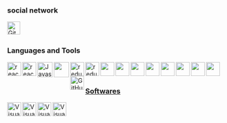 

### social network

<a href="https://github.com/afazsad" target="_blank"><img class="icon"  width="30px" align="left" alt="Github"  src="https://img.icons8.com/3d-fluency/94/null/github.png" /></a>

[//]: # (<a href="https://instagram.com/_ka.s.ra_?igshid=ZGUzMzM3NWJiOQ==" target="_blank"><img class="icon" align="left" alt="instagram" width="30px" src="https://img.icons8.com/3d-fluency/94/null/instagram-new.png" /></a>)

[//]: # (<a href="http://T.me/shahiinnnnn" target="_blank"><img class="icon" align="left" alt="telegram" width="30px" src="https://img.icons8.com/?size=100&id=k4jADXhS5U1t&format=png" /></a>)


<br />
<br />

### Languages and Tools

<div>
  <a href="https://react.dev/" target="_blank"><img class="icon" align="left" alt="react" width="32px" src="https://img.icons8.com/?size=200&id=NfbyHexzVEDk&format=png" />
  <a href="https://getbootstrap.com/" target="_blank"><img class="icon" align="left" alt="react" width="32px" src="https://img.icons8.com/?size=48&id=EzPCiQUqWWEa&format=png" />
  <a href="https://developer.mozilla.org/en-US/docs/Web/JavaScript" target="_blank"><img class="icon" align="left" alt="Javascript" width="35px" src="https://img.icons8.com/fluency/48/null/javascript.png" />


<a href="https://www.typescriptlang.org/" target="_blank"><img class="icon" align="left"   width="35px" src="https://img.icons8.com/?size=512&id=uJM6fQYqDaZK&format=png" />

<a href=" https://redux.js.org/" target="_blank"><img class="icon" align="left" alt="redux" width="32px" src="https://img.icons8.com/?size=512&id=jD-fJzVguBmw&format=png" />
<a href=" https://nextjs.org/" target="_blank"><img class="icon" align="left" alt="redux" width="32px" src="https://d2nir1j4sou8ez.cloudfront.net/wp-content/uploads/2021/12/nextjs-boilerplate-logo.png" />
<a href="https://tailwindcss.com/" target="_blank"> <img class="icon" align="left"   width="32px" src="https://img.icons8.com/?size=512&id=CIAZz2CYc6Kc&format=png" />
<a href="https://mui.com/" target="_blank"> <img class="icon" align="left"   width="32px" src="https://img.icons8.com/?size=512&id=gFw7X5Tbl3ss&format=png" />
<a href="https://styled-components.com/" target="_blank"> <img class="icon" align="left"   width="32px" src="https://static-00.iconduck.com/assets.00/file-type-styled-icon-256x256-wpqe4ldc.png" />
<a href="https://ant.design/" target="_blank"> <img class="icon" align="left"   width="32px" src="https://static-00.iconduck.com/assets.00/ant-design-icon-256x256-nqv2b1rn.png" />
<a href="https://www.chartjs.org/" target="_blank"> <img class="icon" align="left"   width="32px" src="https://asset.brandfetch.io/idFdo8ulhr/idzj34qGQm.png?updated=1700393174010" />
<a href="https://sass-lang.com/" target="_blank"> <img class="icon" align="left"   width="32px" src="https://static-00.iconduck.com/assets.00/file-type-sass-icon-256x192-ak7c0eha.png" />
<a href="https://git-scm.com/downloads/logos" target="_blank"> <img class="icon" align="left"   width="32px" src="https://avatars.githubusercontent.com/u/72518640?s=48&v=4" />
<a href="https://tanstack.com/query/v3/" target="_blank"> <img class="icon" align="left"   width="32px" src="https://static-00.iconduck.com/assets.00/git-icon-256x256-nki51ae3.png" />

[//]: # (<a  href="https://web.dev/explore/progressive-web-apps" target="_blank"><img style=' width: 51px' height='31px' class="icon" align="left" alt="pwa"  src="https://assets.browserlondon.com/wp-content/uploads/2019/03/pwa-banner.png" />)

  <a href="https://github.com/" target="_blank"> <img class="icon" align="left" alt="GitHub" width="32px" src="https://img.icons8.com/3d-fluency/94/null/github.png" />

</div>

<br />
<br />

### Softwares

<div>
  <a href="https://code.visualstudio.com/" target="_blank"><img class="icon" align="left" alt="Visual Studio Code" width="32px" src="https://img.icons8.com/color/48/null/visual-studio-code-2019.png" />
  <a href="https://www.jetbrains.com/" target="_blank"><img class="icon" align="left" alt="Visual Studio Code" width="32px" src="https://static-00.iconduck.com/assets.00/webstorm-icon-256x256-2j0sa1sc.png" />
  <a href="https://www.figma.com/" target="_blank"><img class="icon" align="left" alt="Visual Studio Code" width="32px" src="https://img.icons8.com/?size=512&id=W0YEwBDDfTeu&format=png" />
  <a href="https://www.postman.com/" target="_blank"><img class="icon" align="left" alt="Visual Studio Code" width="32px" src="https://img.icons8.com/?size=512&id=EPbEfEa7o8CB&format=png" /><br />
<br />

</div><br />
<br />




